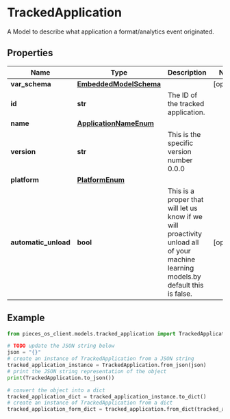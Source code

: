 # TrackedApplication

A Model to describe what application a format/analytics event originated.

## Properties

Name | Type | Description | Notes
------------ | ------------- | ------------- | -------------
**var_schema** | [**EmbeddedModelSchema**](EmbeddedModelSchema) |  | [optional] 
**id** | **str** | The ID of the tracked application. | 
**name** | [**ApplicationNameEnum**](ApplicationNameEnum) |  | 
**version** | **str** | This is the specific version number 0.0.0 | 
**platform** | [**PlatformEnum**](PlatformEnum) |  | 
**automatic_unload** | **bool** | This is a proper that will let us know if we will proactivity unload all of your machine learning models.by default this is false. | [optional] 

## Example

```python
from pieces_os_client.models.tracked_application import TrackedApplication

# TODO update the JSON string below
json = "{}"
# create an instance of TrackedApplication from a JSON string
tracked_application_instance = TrackedApplication.from_json(json)
# print the JSON string representation of the object
print(TrackedApplication.to_json())

# convert the object into a dict
tracked_application_dict = tracked_application_instance.to_dict()
# create an instance of TrackedApplication from a dict
tracked_application_form_dict = tracked_application.from_dict(tracked_application_dict)
```


